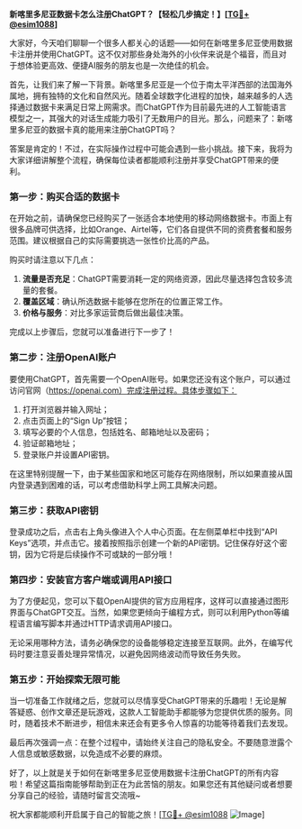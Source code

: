 **新喀里多尼亚数据卡怎么注册ChatGPT？【轻松几步搞定！】[[TG💪+ @esim1088](https://t.me/s/esim1088)]**

大家好，今天咱们聊聊一个很多人都关心的话题——如何在新喀里多尼亚使用数据卡注册并使用ChatGPT。这不仅对那些身处海外的小伙伴来说是个福音，而且对于想体验更高效、便捷AI服务的朋友也是一次绝佳的机会。

首先，让我们来了解一下背景。新喀里多尼亚是一个位于南太平洋西部的法国海外属地，拥有独特的文化和自然风光。随着全球数字化进程的加快，越来越多的人选择通过数据卡来满足日常上网需求。而ChatGPT作为目前最先进的人工智能语言模型之一，其强大的对话生成能力吸引了无数用户的目光。那么，问题来了：新喀里多尼亚的数据卡真的能用来注册ChatGPT吗？

答案是肯定的！不过，在实际操作过程中可能会遇到一些小挑战。接下来，我将为大家详细讲解整个流程，确保每位读者都能顺利注册并享受ChatGPT带来的便利。

### 第一步：购买合适的数据卡

在开始之前，请确保您已经购买了一张适合本地使用的移动网络数据卡。市面上有很多品牌可供选择，比如Orange、Airtel等，它们各自提供不同的资费套餐和服务范围。建议根据自己的实际需要挑选一张性价比高的产品。

购买时请注意以下几点：
1. **流量是否充足**：ChatGPT需要消耗一定的网络资源，因此尽量选择包含较多流量的套餐。
2. **覆盖区域**：确认所选数据卡能够在您所在的位置正常工作。
3. **价格与服务**：对比多家运营商后做出最佳决策。

完成以上步骤后，您就可以准备进行下一步了！

### 第二步：注册OpenAI账户

要使用ChatGPT，首先需要一个OpenAI账号。如果您还没有这个账户，可以通过访问官网（https://openai.com）完成注册过程。具体步骤如下：

1. 打开浏览器并输入网址；
2. 点击页面上的“Sign Up”按钮；
3. 填写必要的个人信息，包括姓名、邮箱地址以及密码；
4. 验证邮箱地址；
5. 登录账户并设置API密钥。

在这里特别提醒一下，由于某些国家和地区可能存在网络限制，所以如果直接从国内登录遇到困难的话，可以考虑借助科学上网工具解决问题。

### 第三步：获取API密钥

登录成功之后，点击右上角头像进入个人中心页面。在左侧菜单栏中找到“API Keys”选项，并点击它。接着按照指示创建一个新的API密钥。记住保存好这个密钥，因为它将是后续操作不可或缺的一部分哦！

### 第四步：安装官方客户端或调用API接口

为了方便起见，您可以下载OpenAI提供的官方应用程序，这样可以直接通过图形界面与ChatGPT交互。当然，如果您更倾向于编程方式，则可以利用Python等编程语言编写脚本并通过HTTP请求调用API接口。

无论采用哪种方法，请务必确保您的设备能够稳定连接至互联网。此外，在编写代码时要注意妥善处理异常情况，以避免因网络波动而导致任务失败。

### 第五步：开始探索无限可能

当一切准备工作就绪之后，您就可以尽情享受ChatGPT带来的乐趣啦！无论是解答疑惑、创作文章还是玩游戏，这款人工智能助手都能够为您提供优质的服务。同时，随着技术不断进步，相信未来还会有更多令人惊喜的功能等待着我们去发现。

最后再次强调一点：在整个过程中，请始终关注自己的隐私安全。不要随意泄露个人信息或敏感数据，以免造成不必要的麻烦。

好了，以上就是关于如何在新喀里多尼亚使用数据卡注册ChatGPT的所有内容啦！希望这篇指南能够帮助到正在为此苦恼的朋友。如果您还有其他疑问或者想要分享自己的经验，请随时留言交流哦~

祝大家都能顺利开启属于自己的智能之旅！[[TG💪+ @esim1088](https://t.me/s/esim1088) ![Image](https://i.postimg.cc/4NQfJmqS/Snipaste-2025-05-13-00-14-12.png)]